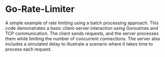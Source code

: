 # Go-Rate-Limiter
A simple example of rate limiting using a batch processing approach.
This code demonstrates a basic client-server interaction using Goroutines and TCP communication.
The client sends requests, and the server processes them while limiting the number of concurrent connections. The server also includes a simulated delay to illustrate a scenario where it takes time to process each request.